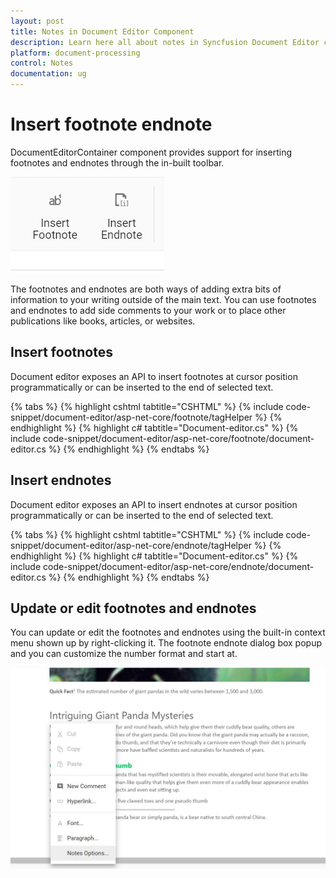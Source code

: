 ```yaml
---
layout: post
title: Notes in Document Editor Component
description: Learn here all about notes in Syncfusion Document Editor component of Syncfusion Essential JS 2 and more.
platform: document-processing
control: Notes
documentation: ug
---
```



# Insert footnote endnote

DocumentEditorContainer component provides support for inserting footnotes and endnotes through the in-built toolbar.

![Insert footnote endnote](images/note-toolbar.jpg)

The footnotes and endnotes are both ways of adding extra bits of information to your writing outside of the main text. You can use footnotes and endnotes to add side comments to your work or to place other publications like books, articles, or websites.

## Insert footnotes

Document editor exposes an API to insert footnotes at cursor position programmatically or can be inserted to the end of selected text.


{% tabs %}
{% highlight cshtml tabtitle="CSHTML" %}
{% include code-snippet/document-editor/asp-net-core/footnote/tagHelper %}
{% endhighlight %}
{% highlight c# tabtitle="Document-editor.cs" %}
{% include code-snippet/document-editor/asp-net-core/footnote/document-editor.cs %}
{% endhighlight %}
{% endtabs %}


## Insert endnotes

Document editor exposes an API to insert endnotes at cursor position programmatically or can be inserted to the end of selected text.


{% tabs %}
{% highlight cshtml tabtitle="CSHTML" %}
{% include code-snippet/document-editor/asp-net-core/endnote/tagHelper %}
{% endhighlight %}
{% highlight c# tabtitle="Document-editor.cs" %}
{% include code-snippet/document-editor/asp-net-core/endnote/document-editor.cs %}
{% endhighlight %}
{% endtabs %}


## Update or edit footnotes and endnotes

You can update or edit the footnotes and endnotes using the built-in context menu shown up by right-clicking it. The footnote endnote dialog box popup and you can customize the number format and start at.

![Update or edit footnotes and endnotes](images/notes-option.jpg)
